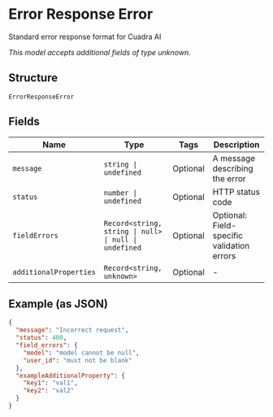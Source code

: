 
# Error Response Error

Standard error response format for Cuadra AI

*This model accepts additional fields of type unknown.*

## Structure

`ErrorResponseError`

## Fields

| Name | Type | Tags | Description |
|  --- | --- | --- | --- |
| `message` | `string \| undefined` | Optional | A message describing the error |
| `status` | `number \| undefined` | Optional | HTTP status code |
| `fieldErrors` | `Record<string, string \| null> \| null \| undefined` | Optional | Optional: Field-specific validation errors |
| `additionalProperties` | `Record<string, unknown>` | Optional | - |

## Example (as JSON)

```json
{
  "message": "Incorrect request",
  "status": 400,
  "field_errors": {
    "model": "model cannot be null",
    "user_id": "must not be blank"
  },
  "exampleAdditionalProperty": {
    "key1": "val1",
    "key2": "val2"
  }
}
```

